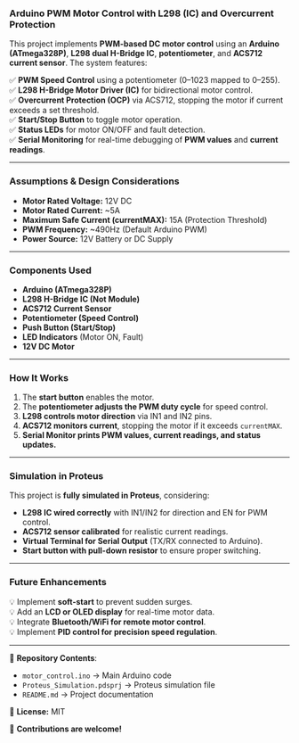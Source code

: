 ### **Arduino PWM Motor Control with L298 (IC) and Overcurrent Protection**  

This project implements **PWM-based DC motor control** using an **Arduino (ATmega328P)**, **L298 dual H-Bridge IC**, **potentiometer**, and **ACS712 current sensor**. The system features:  

✅ **PWM Speed Control** using a potentiometer (0–1023 mapped to 0–255).  
✅ **L298 H-Bridge Motor Driver (IC)** for bidirectional motor control.  
✅ **Overcurrent Protection (OCP)** via ACS712, stopping the motor if current exceeds a set threshold.  
✅ **Start/Stop Button** to toggle motor operation.  
✅ **Status LEDs** for motor ON/OFF and fault detection.  
✅ **Serial Monitoring** for real-time debugging of **PWM values** and **current readings**.  

---

### **Assumptions & Design Considerations**  
- **Motor Rated Voltage:** 12V DC  
- **Motor Rated Current:** ~5A  
- **Maximum Safe Current (currentMAX):** 15A (Protection Threshold)  
- **PWM Frequency:** ~490Hz (Default Arduino PWM)  
- **Power Source:** 12V Battery or DC Supply  

---

### **Components Used**  
- **Arduino (ATmega328P)**  
- **L298 H-Bridge IC (Not Module)**  
- **ACS712 Current Sensor**  
- **Potentiometer (Speed Control)**  
- **Push Button (Start/Stop)**  
- **LED Indicators** (Motor ON, Fault)  
- **12V DC Motor**  

---

### **How It Works**  
1. The **start button** enables the motor.  
2. The **potentiometer adjusts the PWM duty cycle** for speed control.  
3. **L298 controls motor direction** via IN1 and IN2 pins.  
4. **ACS712 monitors current**, stopping the motor if it exceeds `currentMAX`.  
5. **Serial Monitor prints PWM values, current readings, and status updates.**  

---

### **Simulation in Proteus**  
This project is **fully simulated in Proteus**, considering:  
- **L298 IC wired correctly** with IN1/IN2 for direction and EN for PWM control.  
- **ACS712 sensor calibrated** for realistic current readings.  
- **Virtual Terminal for Serial Output** (TX/RX connected to Arduino).  
- **Start button with pull-down resistor** to ensure proper switching.  

---

### **Future Enhancements**  
💡 Implement **soft-start** to prevent sudden surges.  
💡 Add an **LCD or OLED display** for real-time motor data.  
💡 Integrate **Bluetooth/WiFi for remote motor control**.  
💡 Implement **PID control for precision speed regulation**.  

---

📂 **Repository Contents**:  
- `motor_control.ino` → Main Arduino code  
- `Proteus_Simulation.pdsprj` → Proteus simulation file  
- `README.md` → Project documentation  

🔗 **License:** MIT  

🚀 **Contributions are welcome!**
